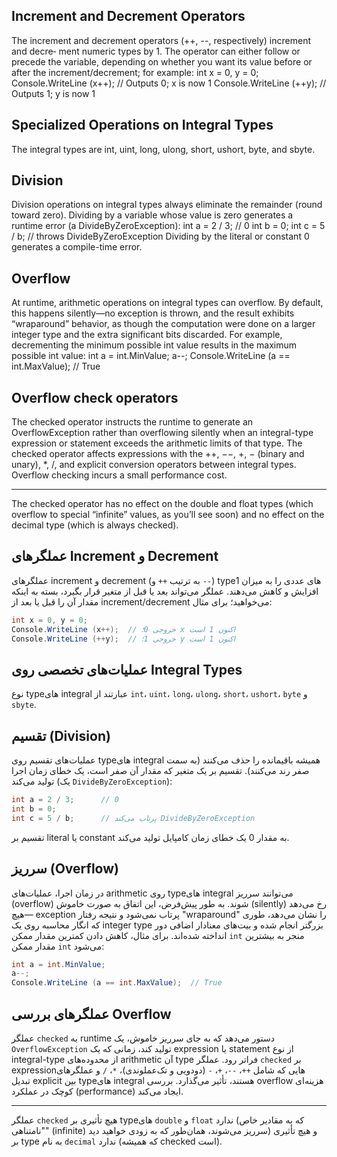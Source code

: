 ## Increment and Decrement Operators
The increment and decrement operators (++, --, respectively) increment and decre‐
ment numeric types by 1. The operator can either follow or precede the variable,
depending on whether you want its value before or after the increment/decrement;
for example:
int x = 0, y = 0;
Console.WriteLine (x++); // Outputs 0; x is now 1
Console.WriteLine (++y); // Outputs 1; y is now 1

## Specialized Operations on Integral Types
The integral types are int, uint, long, ulong, short, ushort, byte, and sbyte.

## Division
Division operations on integral types always eliminate the remainder (round toward
zero). Dividing by a variable whose value is zero generates a runtime error (a
DivideByZeroException):
int a = 2 / 3; // 0
int b = 0;
int c = 5 / b; // throws DivideByZeroException
Dividing by the literal or constant 0 generates a compile-time error.

## Overflow
At runtime, arithmetic operations on integral types can overflow. By default, this
happens silently—no exception is thrown, and the result exhibits “wraparound”
behavior, as though the computation were done on a larger integer type and the
extra significant bits discarded. For example, decrementing the minimum possible
int value results in the maximum possible int value:
int a = int.MinValue;
a--;
Console.WriteLine (a == int.MaxValue); // True

## Overflow check operators
The checked operator instructs the runtime to generate an OverflowException
rather than overflowing silently when an integral-type expression or statement
exceeds the arithmetic limits of that type. The checked operator affects expressions
with the ++, −−, +, − (binary and unary), *, /, and explicit conversion operators
between integral types. Overflow checking incurs a small performance cost.

----------------------------------------------------------------------------------

The checked operator has no effect on the double and float
types (which overflow to special “infinite” values, as you’ll see
soon) and no effect on the decimal type (which is always
checked).


## عملگرهای Increment و Decrement

عملگرهای increment و decrement (به ترتیب `++` و `--`) typeهای عددی را به میزان 1 افزایش و کاهش می‌دهند. عملگر می‌تواند بعد یا قبل از متغیر قرار بگیرد، بسته به اینکه مقدار آن را قبل یا بعد از increment/decrement می‌خواهید؛ برای مثال:
```csharp
int x = 0, y = 0;
Console.WriteLine (x++);  // خروجی 0؛ x اکنون 1 است
Console.WriteLine (++y);  // خروجی 1؛ y اکنون 1 است
```

## عملیات‌های تخصصی روی Integral Types

نوع typeهای integral عبارتند از `int`، `uint`، `long`، `ulong`، `short`، `ushort`، `byte` و `sbyte`.

## تقسیم (Division)

عملیات‌های تقسیم روی typeهای integral همیشه باقیمانده را حذف می‌کنند (به سمت صفر رند می‌کنند). تقسیم بر یک متغیر که مقدار آن صفر است، یک خطای زمان اجرا تولید می‌کند (یک `DivideByZeroException`):
```csharp
int a = 2 / 3;      // 0
int b = 0;
int c = 5 / b;      // پرتاب می‌کند DivideByZeroException
```
تقسیم بر literal یا constant به مقدار 0 یک خطای زمان کامپایل تولید می‌کند.

## سرریز (Overflow)

در زمان اجرا، عملیات‌های arithmetic روی typeهای integral می‌توانند سرریز (overflow) شوند. به طور پیش‌فرض، این اتفاق به صورت خاموش (silently) رخ می‌دهد—هیچ exception پرتاب نمی‌شود و نتیجه رفتار "wraparound" را نشان می‌دهد، طوری که انگار محاسبه روی یک integer type بزرگتر انجام شده و بیت‌های معنادار اضافی دور انداخته شده‌اند. برای مثال، کاهش دادن کمترین مقدار ممکن `int` منجر به بیشترین مقدار ممکن `int` می‌شود:

```csharp
int a = int.MinValue;
a--;
Console.WriteLine (a == int.MaxValue);  // True
```

## عملگرهای بررسی Overflow

عملگر `checked` به runtime دستور می‌دهد که به جای سرریز خاموش، یک `OverflowException` تولید کند، زمانی که یک expression یا statement از نوع integral-type از محدوده‌های arithmetic آن type فراتر رود. عملگر `checked` بر expressionهایی که شامل `++`، `--`، `+`، `-` (دودویی و تک‌عملوندی)، `*`، `/` و عملگرهای تبدیل explicit بین typeهای integral هستند، تأثیر می‌گذارد. بررسی overflow هزینه‌ای کوچک در عملکرد (performance) ایجاد می‌کند.


----------------------------------------------------------------------------------

عملگر `checked` هیچ تأثیری بر typeهای `double` و `float` ندارد (که به مقادیر خاص "نامتناهی" (infinite) سرریز می‌شوند، همان‌طور که به زودی خواهید دید) و هیچ تأثیری بر type به نام `decimal` ندارد (که همیشه checked است).

